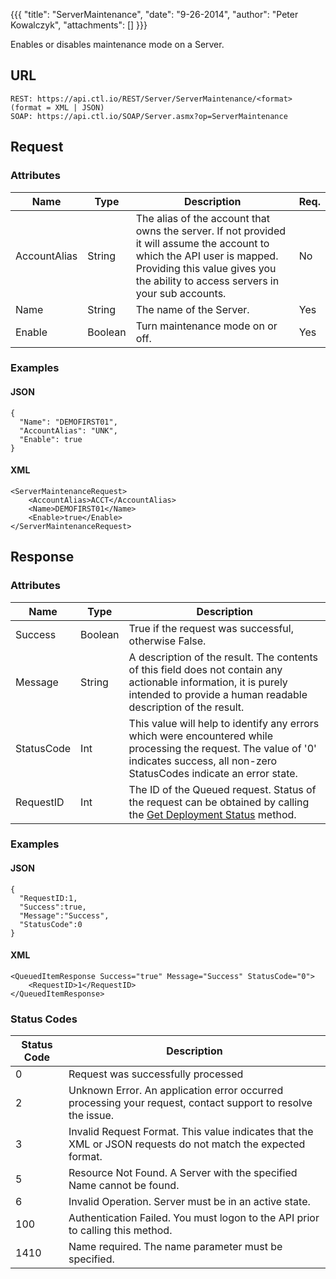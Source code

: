 {{{
  "title": "ServerMaintenance",
  "date": "9-26-2014",
  "author": "Peter Kowalczyk",
  "attachments": []
}}}

Enables or disables maintenance mode on a Server.

## URL

    REST: https://api.ctl.io/REST/Server/ServerMaintenance/<format> (format = XML | JSON)
    SOAP: https://api.ctl.io/SOAP/Server.asmx?op=ServerMaintenance

## Request

### Attributes

| Name | Type | Description | Req. |
| --- | --- | --- | --- |
| AccountAlias | String | The alias of the account that owns the server. If not provided it will assume the account to which the API user is mapped. Providing this value gives you the ability to access servers in your sub accounts. | No |
| Name | String | The name of the Server. | Yes |
| Enable | Boolean | Turn maintenance mode on or off. |  Yes |

### Examples

#### JSON

    {
      "Name": "DEMOFIRST01",
      "AccountAlias": "UNK",
      "Enable": true
    }

#### XML

    <ServerMaintenanceRequest>
        <AccountAlias>ACCT</AccountAlias>
        <Name>DEMOFIRST01</Name>
        <Enable>true</Enable>
    </ServerMaintenanceRequest>

## Response

### Attributes

| Name | Type | Description |
| --- | --- | --- |
| Success | Boolean | True if the request was successful, otherwise False. |
| Message | String | A description of the result. The contents of this field does not contain any actionable information, it is purely intended to provide a human readable description of the result. |
| StatusCode | Int | This value will help to identify any errors which were encountered while processing the request. The value of '0' indicates success, all non-zero StatusCodes indicate an error state. |
| RequestID | Int | The ID of the Queued request. Status of the request can be obtained by calling the [Get Deployment Status](../Blueprint/get-deployment-status.md) method. |

### Examples

#### JSON

    {
      "RequestID:1,
      "Success":true,
      "Message":"Success",
      "StatusCode":0
    }

#### XML

    <QueuedItemResponse Success="true" Message="Success" StatusCode="0">
        <RequestID>1</RequestID>
    </QueuedItemResponse>

### Status Codes

| Status Code | Description |
| --- | --- |
| 0 | Request was successfully processed |
| 2 | Unknown Error.  An application error occurred processing your request, contact support to resolve the issue. |
| 3 | Invalid Request Format. This value indicates that the XML or JSON requests do not match the expected format. |
| 5 | Resource Not Found.  A Server with the specified Name cannot be found. |
| 6 | Invalid Operation.  Server must be in an active state. |
| 100 | Authentication Failed.  You must logon to the API prior to calling this method. |
| 1410 | Name required.  The name parameter must be specified. |
